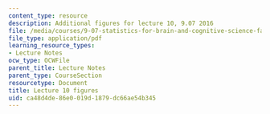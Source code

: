 ```yaml
---
content_type: resource
description: Additional figures for lecture 10, 9.07 2016
file: /media/courses/9-07-statistics-for-brain-and-cognitive-science-fall-2016/ca48d4de86e0019d1879dc66ae54b345_MIT9_07F16_lec10_Figures.pdf
file_type: application/pdf
learning_resource_types:
- Lecture Notes
ocw_type: OCWFile
parent_title: Lecture Notes
parent_type: CourseSection
resourcetype: Document
title: Lecture 10 figures
uid: ca48d4de-86e0-019d-1879-dc66ae54b345
---
```


